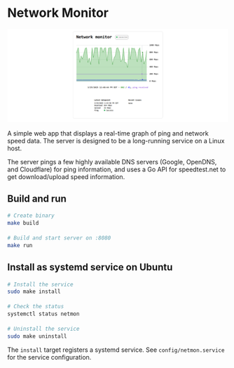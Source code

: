 # Network Monitor

![](./screenshots/screenshot_1.png)

A simple web app that displays a real-time graph of ping and network speed data. The server is designed to be a long-running service on a Linux host.

The server pings a few highly available DNS servers (Google, OpenDNS, and Cloudflare) for ping information, and uses a Go API for speedtest.net to get download/upload speed information.

## Build and run
```bash
# Create binary
make build

# Build and start server on :8080
make run
```

## Install as systemd service on Ubuntu

```bash
# Install the service
sudo make install

# Check the status
systemctl status netmon

# Uninstall the service
sudo make uninstall
```

The `install` target registers a systemd service. See `config/netmon.service` for the service configuration.
